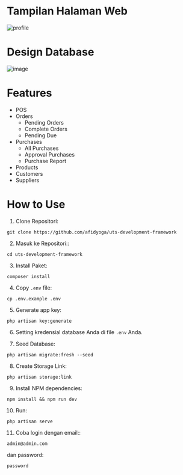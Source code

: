 # Tampilan Halaman Web
![profile](https://github.com/afidyoga/uts-development-framework/assets/83437629/d7b33624-e50c-47ef-a21e-1106f2b84e29)

# Design Database
![image](https://github.com/afidyoga/uts-development-framework/assets/83437629/21e02900-dd7d-4d4b-92ef-06cbb0f0ac9e)

# Features
* POS
* Orders
  * Pending Orders
  * Complete Orders
  * Pending Due
* Purchases
  * All Purchases
  * Approval Purchases
  * Purchase Report
* Products
* Customers
* Suppliers

# How to Use
1. Clone Repositori:
```
git clone https://github.com/afidyoga/uts-development-framework
```

2. Masuk ke Repositori::
```
cd uts-development-framework
```

3. Install Paket:
```
composer install
```

4. Copy ``.env`` file:
```
cp .env.example .env
```

5. Generate app key:
```
php artisan key:generate
```

6. Setting kredensial database Anda di file ``.env`` Anda.

8. Seed Database:
```
php artisan migrate:fresh --seed
```

8. Create Storage Link:
```
php artisan storage:link
```

9. Install NPM dependencies:
```
npm install && npm run dev
```

10. Run:
```
php artisan serve
```

11. Coba login dengan email::
```
admin@admin.com
```
dan password:
```
password
```
